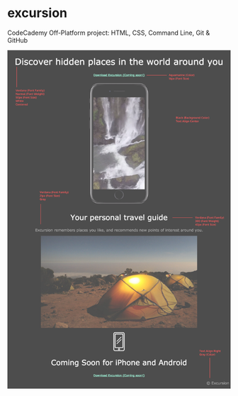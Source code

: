 # excursion

CodeCademy Off-Platform project: HTML, CSS, Command Line, Git &amp; GitHub

![alt text](resources/images/excursion_redline_MOCK.png)
